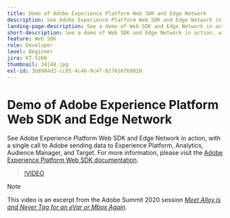 ```yaml
---
title: Demo of Adobe Experience Platform Web SDK and Edge Network
description: See Adobe Experience Platform Web SDK and Edge Network in action, with a single call to Adobe sending data to Experience Platform, Analytics, Audience Manager, and Target.
landing-page-description: See a demo of Web SDK and Edge Network in action, with a single call to Adobe sending data to Experience Platform, Analytics, Audience Manager, and Target.
short-description: See a demo of Web SDK and Edge Network in action, with a single call to Adobe sending data to Experience Platform, Analytics, Audience Manager, and Target.
feature: Web SDK
role: Developer
level: Beginner
jira: KT-5206
thumbnail: 34148.jpg
exl-id: 3b8984d2-cc05-4c46-9c4f-027616fb9810
---
```

# Demo of Adobe Experience Platform Web SDK and Edge Network

See Adobe Experience Platform Web SDK and Edge Network in action, with a single call to Adobe sending data to Experience Platform, Analytics, Audience Manager, and Target. For more information, please visit the [Adobe Experience Platform Web SDK documentation](https://experienceleague.adobe.com/docs/experience-platform/edge/home.html).

>[!VIDEO](https://video.tv.adobe.com/v/34148?learn=on&enablevpops)

>[!NOTE]
>
>This video is an excerpt from the Adobe Summit 2020 session *[Meet Alloy.js and Never Tag for an eVar or Mbox Again](https://business.adobe.com/summit/2020/with-alloy-js-never-tag-for-an-evar-or-mbox-again.html)*.
